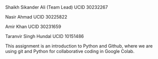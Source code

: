 
Shaikh Sikander Ali (Team Lead)
UCID 30232267

Nasir Ahmad
UCID 30225822

Amir Khan
UCID 30231659

Taranvir Singh Hundal
UCID 10151486

This assignment is an introduction to Python and Github, where we are using git and Python for collaborative coding in Google Colab. 

